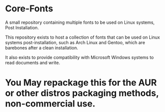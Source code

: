 # Core-Fonts
A small repository containing multiple fonts to be used on Linux systems, Post Installation.




This repository exists to host a collection of fonts that can be used on Linux systems post-installation, such as Arch Linux and Gentoo, which are barebones after a clean installation.



It also exists to provide compatibility with Microsoft Windows systems to read documents and write.


# You May repackage this for the AUR or other distros packaging methods, non-commercial use.
